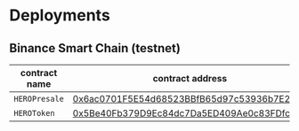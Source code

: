 # Deployments

## Binance Smart Chain (testnet)

| contract name | contract address | transaction hash |  
| --- | --- | --- |
| `HEROPresale` | [0x6ac0701F5E54d68523BBfB65d97c53936b7E2F2B](https://testnet.bscscan.com/address/0x6ac0701F5E54d68523BBfB65d97c53936b7E2F2B) | [0xb29e0c12e4483704434b0cd0b14d8fbac2291732581b867c89e23ab8d157e763](https://testnet.bscscan.com/tx/0xb29e0c12e4483704434b0cd0b14d8fbac2291732581b867c89e23ab8d157e763) |
| `HEROToken` | [0x5Be40Fb379D9Ec84dc7Da5ED409Ae0c83FDfcce0](https://testnet.bscscan.com/address/0x5Be40Fb379D9Ec84dc7Da5ED409Ae0c83FDfcce0) | [0x23390261dbbd155928a40606c0ea76c2a061b3e95222af78eb529a37d97b8f24](https://testnet.bscscan.com/tx/0x23390261dbbd155928a40606c0ea76c2a061b3e95222af78eb529a37d97b8f24) |

